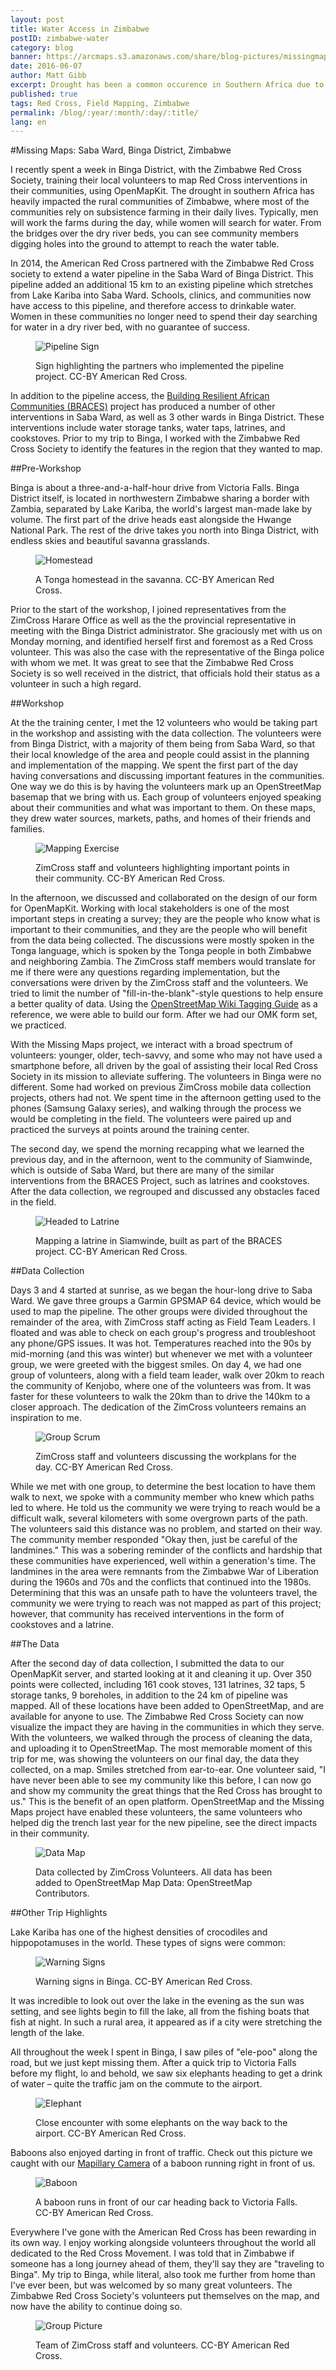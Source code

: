 ```yaml
---
layout: post
title: Water Access in Zimbabwe
postID: zimbabwe-water
category: blog
banner: https://arcmaps.s3.amazonaws.com/share/blog-pictures/missingmaps-blog_20160607_banner.jpg
date: 2016-06-07
author: Matt Gibb
excerpt: Drought has been a common occurence in Southern Africa due to climate variability, driven primarily by the El Niño Southern Oscillation in the Pacific Ocean. This significantly increases the vulnerability of people living in rural areas. Since 2011, the American Red Cross has partnered with the Zimbabwe Red Cross Society, to identify and mitigate hazards, and to implement resiliency projects in the region.
published: true
tags: Red Cross, Field Mapping, Zimbabwe
permalink: /blog/:year/:month/:day/:title/
lang: en
---
```


#Missing Maps: Saba Ward, Binga District, Zimbabwe

I recently spent a week in Binga District, with the Zimbabwe Red Cross Society, training their local volunteers to map Red Cross interventions in their communities, using OpenMapKit. The drought in southern Africa has heavily impacted the rural communities of Zimbabwe, where most of the communities rely on subsistence farming in their daily lives. Typically, men will work the farms during the day, while women will search for water. From the bridges over the dry river beds, you can see community members digging holes into the ground to attempt to reach the water table.

In 2014, the American Red Cross partnered with the Zimbabwe Red Cross society to extend a water pipeline in the Saba Ward of Binga District. This pipeline added an additional 15 km to an existing pipeline which stretches from Lake Kariba into Saba Ward. Schools, clinics, and communities now have access to this pipeline, and therefore access to drinkable water. Women in these communities no longer need to spend their day searching for water in a dry river bed, with no guarantee of success.

<figure>
<img src="https://arcmaps.s3.amazonaws.com/share/blog-pictures/missingmaps-blog_20160607_pipesign.jpg" alt="Pipeline Sign">
<p class="caption">Sign highlighting the partners who implemented the pipeline project. CC-BY American Red Cross.</p>
</figure>

In addition to the pipeline access, the [Building Resilient African Communities (BRACES)](http://www.redcross.org/what-we-do/international-services/where-we-help/africa/zimbabwe) project has produced a number of other interventions in Saba Ward, as well as 3 other wards in Binga District. These interventions include water storage tanks, water taps, latrines, and cookstoves. Prior to my trip to Binga, I worked with the Zimbabwe Red Cross Society to identify the features in the region that they wanted to map.

##Pre-Workshop

Binga is about a three-and-a-half-hour drive from Victoria Falls. Binga District itself, is located in northwestern Zimbabwe sharing a border with Zambia, separated by Lake Kariba, the world's largest man-made lake by volume.  The first part of the drive heads east alongside the Hwange National Park. The rest of the drive takes you north into Binga District, with endless skies and beautiful savanna grasslands.

<figure>
<img src="https://arcmaps.s3.amazonaws.com/share/blog-pictures/missingmaps-blog_20160607_homestead.jpg" alt="Homestead">
<p class="caption">A Tonga homestead in the savanna. CC-BY American Red Cross.</p>
</figure>

Prior to the start of the workshop, I joined representatives from the ZimCross Harare Office as well as the the provincial representative in meeting with the Binga District administrator. She graciously met with us on Monday morning, and identified herself first and foremost as a Red Cross volunteer. This was also the case with the representative of the Binga police with whom we met. It was great to see that the Zimbabwe Red Cross Society is so well received in the district, that officials hold their status as a volunteer in such a high regard.

##Workshop

At the the training center, I met the 12 volunteers who would be taking part in the workshop and assisting with the data collection. The volunteers were from Binga District, with a majority of them being from Saba Ward, so that their local knowledge of the area and people could assist in the planning and implementation of the mapping. We spent the first part of the day having conversations and discussing important features in the communities. One way we do this is by having the volunteers mark up an OpenStreetMap basemap that we bring with us. Each group of volunteers enjoyed speaking about their communities and what was important to them. On these maps, they drew water sources, markets, paths, and homes of their friends and families.

<figure>
<img src="https://arcmaps.s3.amazonaws.com/share/blog-pictures/missingmaps-blog_20160607_mapping.jpg" alt="Mapping Exercise">
<p class="caption">ZimCross staff and volunteers highlighting important points in their community. CC-BY American Red Cross.</p>
</figure>

In the afternoon, we discussed and collaborated on the design of our form for OpenMapKit. Working with local stakeholders is one of the most important steps in creating a survey; they are the people who know what is important to their communities, and they are the people who will benefit from the data being collected. The discussions were mostly spoken in the Tonga language, which is spoken by the Tonga people in both Zimbabwe and neighboring Zambia. The ZimCross staff members would translate for me if there were any questions regarding implementation, but the conversations were driven by the ZimCross staff and the volunteers. We tried to limit the number of "fill-in-the-blank"-style questions to help ensure a better quality of data. Using the [OpenStreetMap Wiki Tagging Guide](http://wiki.openstreetmap.org/wiki/Map_Features) as a reference, we were able to build our form. After we had our OMK form set, we practiced.

With the Missing Maps project, we interact with a broad spectrum of volunteers: younger, older, tech-savvy, and some who may not have used a smartphone before, all driven by the goal of assisting their local Red Cross Society in its mission to alleviate suffering. The volunteers in Binga were no different. Some had worked on previous ZimCross mobile data collection projects, others had not. We spent time in the afternoon getting used to the phones (Samsung Galaxy series), and walking through the process we would be completing in the field. The volunteers were paired up and practiced the surveys at points around the training center.

The second day, we spend the morning recapping what we learned the previous day, and in the afternoon, went to the community of Siamwinde, which is outside of Saba Ward, but there are many of the similar interventions from the BRACES Project, such as latrines and cookstoves. After the data collection, we regrouped and discussed any obstacles faced in the field.

<figure>
<img src="https://arcmaps.s3.amazonaws.com/share/blog-pictures/missingmaps-blog_20160607_toLatrine.jpg" alt="Headed to Latrine">
<p class="caption">Mapping a latrine in Siamwinde, built as part of the BRACES project. CC-BY American Red Cross.</p>
</figure>

##Data Collection

Days 3 and 4 started at sunrise, as we began the hour-long drive to Saba Ward. We gave three groups a Garmin GPSMAP 64 device, which would be used to map the pipeline. The other groups were divided throughout the remainder of the area, with ZimCross staff acting as Field Team Leaders. I floated and was able to check on each group's progress and troubleshoot any phone/GPS issues. It was hot. Temperatures reached into the 90s by mid-morning (and this was winter) but whenever we met with a volunteer group, we were greeted with the biggest smiles. On day 4, we had one group of volunteers, along with a field team leader, walk over 20km to reach the community of Kenjobo, where one of the volunteers was from. It was faster for these volunteers to walk the 20km than to drive the 140km to a closer approach. The dedication of the ZimCross volunteers remains an inspiration to me.

<figure>
<img src="https://arcmaps.s3.amazonaws.com/share/blog-pictures/missingmaps-blog_20160607_scrum.jpg" alt="Group Scrum">
<p class="caption">ZimCross staff and volunteers discussing the workplans for the day. CC-BY American Red Cross.</p>
</figure>

While we met with one group, to determine the best location to have them walk to next, we spoke with a community member who knew which paths led to where. He told us the community we were trying to reach would be a difficult walk, several kilometers with some overgrown parts of the path. The volunteers said this distance was no problem, and started on their way. The community member responded "Okay then, just be careful of the landmines." This was a sobering reminder of the conflicts and hardship that these communities have experienced, well within a generation's time. The landmines in the area were remnants from the Zimbabwe War of Liberation during the 1960s and 70s and the conflicts that continued into the 1980s. Determining that this was an unsafe path to have the volunteers travel, the community we were trying to reach was not mapped as part of this project; however, that community has received interventions in the form of cookstoves and a latrine.


##The Data

After the second day of data collection, I submitted the data to our OpenMapKit server, and started looking at it and cleaning it up. Over 350 points were collected, including 161 cook stoves, 131 latrines, 32 taps, 5 storage tanks, 9 boreholes, in addition to the 24 km of pipeline was mapped. All of these locations have been added to OpenStreetMap, and are available for anyone to use. The Zimbabwe Red Cross Society can now visualize the impact they are having in the communities in which they serve. With the volunteers, we walked through the process of cleaning the data, and uploading it to OpenStreetMap. The most memorable moment of this trip for me, was showing the volunteers on our final day, the data they collected, on a map. Smiles stretched from ear-to-ear. One volunteer said, "I have never been able to see my community like this before, I can now go and show my community the great things that the Red Cross has brought to us." This is the benefit of an open platform. OpenStreetMap and the Missing Maps project have enabled these volunteers, the same volunteers who helped dig the trench last year for the new pipeline, see the direct impacts in their community.

<figure>
<img src="https://arcmaps.s3.amazonaws.com/share/blog-pictures/missingmaps-blog_20160607_map.jpg" alt="Data Map">
<p class="caption">Data collected by ZimCross Volunteers. All data has been added to OpenStreetMap Map Data: OpenStreetMap Contributors.</p>
</figure>

##Other Trip Highlights

Lake Kariba has one of the highest densities of crocodiles and hippopotamuses in the world. These types of signs were common:

<figure>
<img src="https://arcmaps.s3.amazonaws.com/share/blog-pictures/missingmaps-blog_20160607_signs.jpg" alt="Warning Signs">
<p class="caption">Warning signs in Binga. CC-BY American Red Cross.</p>
</figure>

It was incredible to look out over the lake in the evening as the sun was setting, and see lights begin to fill the lake, all from the fishing boats that fish at night. In such a rural area, it appeared as if a city were stretching the length of the lake.

All throughout the week I spent in Binga, I saw piles of "ele-poo" along the road, but we just kept missing them. After a quick trip to Victoria Falls before my flight, lo and behold, we saw six elephants heading to get a drink of water – quite the traffic jam on the commute to the airport.

<figure>
<img src="https://arcmaps.s3.amazonaws.com/share/blog-pictures/missingmaps-blog_20160607_elephant.jpg" alt="Elephant">
<p class="caption">Close encounter with some elephants on the way back to the airport. CC-BY American Red Cross.</p>
</figure>

Baboons also enjoyed darting in front of traffic. Check out this picture we caught with our [Mapillary Camera](http://www.mapillary.com/map/search/-18.14510808710267/26.603609478092864/9) of a baboon running right in front of us.

<figure>
<img src="https://arcmaps.s3.amazonaws.com/share/blog-pictures/missingmaps-blog_20160607_baboon.JPG" alt="Baboon">
<p class="caption">A baboon runs in front of our car heading back to Victoria Falls. CC-BY American Red Cross.</p>
</figure>

Everywhere I've gone with the American Red Cross has been rewarding in its own way. I enjoy working alongside volunteers throughout the world all dedicated to the Red Cross Movement. I was told that in Zimbabwe if someone has a long journey ahead of them, they'll say they are "traveling to Binga". My trip to Binga, while literal, also took me further from home than I've ever been, but was welcomed by so many great volunteers. The Zimbabwe Red Cross Society's volunteers put themselves on the map, and now have the ability to continue doing so.

<figure>
<img src="https://arcmaps.s3.amazonaws.com/share/blog-pictures/missingmaps-blog_20160607_group.jpg" alt="Group Picture">
<p class="caption">Team of ZimCross staff and volunteers. CC-BY American Red Cross.</p>
</figure>
